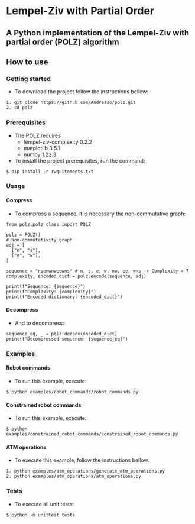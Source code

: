 # Lempel-Ziv with Partial Order

## A Python implementation of the Lempel-Ziv with partial order (POLZ) algorithm 

## How to use

### Getting started
* To download the project follow the instructions bellow:

```
1. git clone https://github.com/Andresso/polz.git
2. cd polz
```

### Prerequisites
* The POLZ requires
  * lempel-ziv-complexity 0.2.2
  * matplotlib 3.5.1
  * numpy 1.22.3
* To install the project prerequisites, run the command:
```
$ pip install -r rwquitements.txt
```

### Usage
#### Compress
* To compress a sequence, it is necessary the non-commutative graph:
```
from polz.polz_class import POLZ

polz = POLZ()
# Non-commutativity graph
adj = [
  ["n", "s"],
  ["e", "w"],
]

sequence = "nsenwnweewns" # n, s, e, w, nw, ee, wns -> Complexity = 7
complexity, encoded_dict = polz.encode(sequence, adj)

print(f"Sequence: {sequence}")
print(f"Complexity: {complexity}")
print(f"Encoded dictionary: {encoded_dict}") 
```
#### Decompress
* And to decompress:
```
sequence_eq, _ = polz.decode(encoded_dict)
print(f"Decompressed sequence: {sequence_eq}")
```

### Examples
#### Robot commands
* To run this example, execute:
```
$ python examples/robot_commands/robot_commands.py
```

#### Constrained robot commands
* To run this example, execute:
```
$ python examples/constrained_robot_commands/constrained_robot_commands.py  
```

#### ATM operations
* To execute this example, follow the instructions bellow:
```
1. python examples/atm_operations/generate_atm_operations.py
2. python examples/atm_operations/atm_operations.py
```

### Tests
* To execute all unit tests:
```
$ python -m unittest tests
```